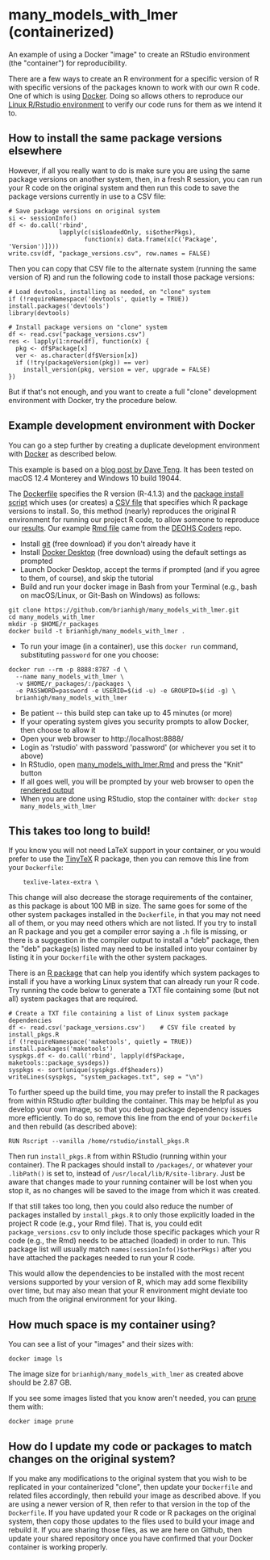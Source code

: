 # many_models_with_lmer (containerized)
An example of using a Docker "image" to create an RStudio environment (the "container") for reproducibility. 

There are a few ways to create an R environment for a specific version of R with specific versions of the packages known to work with our own R code. One of which is using [Docker](https://www.docker.com). Doing so allows others to reproduce our [Linux R/Rstudio environment](https://hub.docker.com/r/rocker/rstudio/tags) to verify our code runs for them as we intend it to. 

## How to install the same package versions elsewhere

However, if all you really want to do is make sure you are using the same package versions on another system, then, in a fresh R session, you can run your R code on the original system and then run this code to save the package versions currently in use to a CSV file:

```
# Save package versions on original system
si <- sessionInfo()
df <- do.call('rbind', 
              lapply(c(si$loadedOnly, si$otherPkgs), 
                     function(x) data.frame(x[c('Package', 'Version')])))
write.csv(df, "package_versions.csv", row.names = FALSE)
```

Then you can copy that CSV file to the alternate system (running the same version of R) and run the following code to install those package versions:

```
# Load devtools, installing as needed, on "clone" system
if (!requireNamespace('devtools', quietly = TRUE)) install.packages('devtools')
library(devtools)

# Install package versions on "clone" system
df <- read.csv("package_versions.csv")
res <- lapply(1:nrow(df), function(x) {
  pkg <- df$Package[x]
  ver <- as.character(df$Version[x])
  if (!try(packageVersion(pkg)) == ver)
    install_version(pkg, version = ver, upgrade = FALSE)
})
```

But if that's not enough, and you want to create a full "clone" development environment with Docker, try the procedure below.

## Example development environment with Docker

You can go a step further by creating a duplicate development environment with [Docker](https://www.docker.com) as described below.

This example is based on a [blog post by Dave Teng](https://davetang.org/muse/2021/04/24/running-rstudio-server-with-docker/). It has been tested on macOS 12.4 Monterey and Windows 10 build 19044.

The [Dockerfile](Dockerfile) specifies the R version (R-4.1.3) and the [package install script](install_pkgs.R) which uses (or creates) a [CSV file](package_versions.csv) that specifies which R package versions to install. So, this method (nearly) reproduces the original R environment for running our project R code, to allow someone to reproduce our [results](many_models_with_lmer.md). Our example [Rmd file](https://github.com/deohs/coders/blob/main/demos/models/many_models_with_lmer.Rmd) came from the [DEOHS Coders](https://github.com/deohs/coders) repo.

- Install [git](https://git-scm.com/downloads) (free download) if you don't already have it
- Install [Docker Desktop](https://www.docker.com/products/docker-desktop/) (free download) using the default settings as prompted
- Launch Docker Desktop, accept the terms if prompted (and if you agree to them, of course), and skip the tutorial
- Build and run your docker image in Bash from your Terminal (e.g., bash on macOS/Linux, or Git-Bash on Windows) as follows:

```
git clone https://github.com/brianhigh/many_models_with_lmer.git
cd many_models_with_lmer
mkdir -p $HOME/r_packages
docker build -t brianhigh/many_models_with_lmer .
```

- To run your image (in a container), use this `docker run` command, substituting `password` for one you choose:

```
docker run --rm -p 8888:8787 -d \
  --name many_models_with_lmer \
  -v $HOME/r_packages/:/packages \
  -e PASSWORD=password -e USERID=$(id -u) -e GROUPID=$(id -g) \
  brianhigh/many_models_with_lmer
```

- Be patient -- this build step can take up to 45 minutes (or more)
- If your operating system gives you security prompts to allow Docker, then choose to allow it
- Open your web browser to http://localhost:8888/
- Login as 'rstudio' with password 'password' (or whichever you set it to above)
- In RStudio, open [many_models_with_lmer.Rmd](many_models_with_lmer.Rmd) and press the "Knit" button
- If all goes well, you will be prompted by your web browser to open the [rendered output](many_models_with_lmer.md)
- When you are done using RStudio, stop the container with: `docker stop many_models_with_lmer`

## This takes too long to build!

If you know you will not need LaTeX support in your container, or you would prefer to use the [TinyTeX](https://yihui.org/tinytex/) R package, then you can remove this line from your `Dockerfile`:

```
    texlive-latex-extra \
```    

This change will also decrease the storage requirements of the container, as this package is about 100 MB in size. The same goes for some of the other system packages installed in the `Dockerfile`, in that you may not need all of them, or you may need others which are not listed. If you try to install an R package and you get a compiler error saying a `.h` file is missing, or there is a suggestion in the compiler output to install a "deb" package, then the "deb" package(s) listed may need to be installed into your container by listing it in your `Dockerfile` with the other system packages.

There is an [R package](https://cran.r-project.org/web/packages/maketools/vignettes/sysdeps.html) that can help you identify which system packages to install if you have a working Linux system that can already run your R code. Try running the code below to generate a TXT file containing some (but not all) system packages that are required.

```
# Create a TXT file containing a list of Linux system package dependencies
df <- read.csv('package_versions.csv')    # CSV file created by install_pkgs.R
if (!requireNamespace('maketools', quietly = TRUE)) install.packages('maketools')
syspkgs.df <- do.call('rbind', lapply(df$Package, maketools::package_sysdeps))
syspkgs <- sort(unique(syspkgs.df$headers))
writeLines(syspkgs, "system_packages.txt", sep = "\n")
```

To further speed up the build time, you may prefer to install the R packages from within RStudio *after* building the container. This may be helpful as you develop your own image, so that you debug package dependency issues more efficiently. To do so, remove this line from the end of your `Dockerfile` and then rebuild (as described above):

```
RUN Rscript --vanilla /home/rstudio/install_pkgs.R
```

Then run `install_pkgs.R` from within RStudio (running within your container). The R packages should install to `/packages/`, or whatever your `.libPath()` is set to, instead of `/usr/local/lib/R/site-library`. Just be aware that changes made to your running container will be lost when you stop it, as no changes will be saved to the image from which it was created.

If that still takes too long, then you could also reduce the number of packages installed by `install_pkgs.R` to only those explicitly loaded in the project R code (e.g., your Rmd file). That is, you could edit `package_versions.csv` to only include those specific packages which your R code (e.g., the Rmd) needs to be attached (loaded) in order to run. This package list will usually match `names(sessionInfo()$otherPkgs)` after you have attached the packages needed to run your R code.

This would allow the dependencies to be installed with the most recent versions supported by your version of R, which may add some flexibility over time, but may also mean that your R environment might deviate too much from the original environment for your liking.

## How much space is my container using?

You can see a list of your "images" and their sizes with:

```
docker image ls
```

The image size for `brianhigh/many_models_with_lmer` as created above should be 2.87 GB.

If you see some images listed that you know aren't needed, you can [prune](https://docs.docker.com/config/pruning/) them with:

```
docker image prune
```

## How do I update my code or packages to match changes on the original system?

If you make any modifications to the original system that you wish to be replicated in your containerized "clone", then update your `Dockerfile` and related files accordingly, then rebuild your image as described above. If you are using a newer version of R, then refer to that version in the top of the `Dockerfile`. If you have updated your R code or R packages on the original system, then copy those updates to the files used to build your image and rebuild it. If you are sharing those files, as we are here on Github, then update your shared repository once you have confirmed that your Docker container is working properly. 
